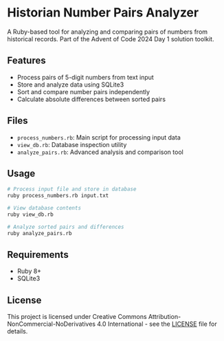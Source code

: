 # Historian Number Pairs Analyzer

A Ruby-based tool for analyzing and comparing pairs of numbers from historical records. Part of the Advent of Code 2024 Day 1 solution toolkit.

## Features
- Process pairs of 5-digit numbers from text input
- Store and analyze data using SQLite3
- Sort and compare number pairs independently
- Calculate absolute differences between sorted pairs

## Files
- `process_numbers.rb`: Main script for processing input data
- `view_db.rb`: Database inspection utility
- `analyze_pairs.rb`: Advanced analysis and comparison tool

## Usage
```bash
# Process input file and store in database
ruby process_numbers.rb input.txt

# View database contents
ruby view_db.rb

# Analyze sorted pairs and differences
ruby analyze_pairs.rb
```

## Requirements
- Ruby 8+
- SQLite3

## License
This project is licensed under Creative Commons Attribution-NonCommercial-NoDerivatives 4.0 International - see the [LICENSE](LICENSE) file for details.
